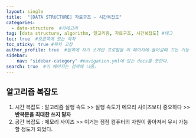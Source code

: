 ```yaml
---
layout: single
title:  "[DATA STRUCTURE] 자료구조 - 시간복잡도"
categories: 
  - data-structure  #카테고리
tag: [data structure, algorithm, 알고리즘, 자료구조, 시간복잡도] #태그
toc: true  #오른쪽에 있는 목차
toc_sticky: true #목차 고정
author_profile: true  #왼쪽에 자기 소개란 프로필을 이 페이지에 들어갈때 끄는 기능
sidebar:
    nav: "sidebar-category" #navigation.yml에 있는 docs를 뜻한다.
search: true  #이 페이지는 검색에 나옴.
---
```


## 알고리즘 복잡도
1. 시간 복잡도 : 알고리즘 실행 속도 >> 실행 속도가 메모리 사이즈보다 중요하다 >> **반복문을 최대한 쓰지 말자**
2. 공간 복잡도 : 메모리 사이즈 >> 이거는 점점 컴퓨터의 자원이 좋아져서 무시 가능할 정도가 되었다.

